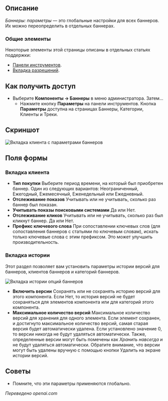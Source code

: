 <!-- Filename: Help4.x:Banners:_Options / Display title: Баннеры: Опции  -->

## Описание

*Баннеры: параметры* — это глобальные настройки для всех баннеров. Их можно переопределить в отдельных баннерах.

### Общие элементы

Некоторые элементы этой страницы описаны в отдельных статьях поддержки:

* [Панели инструментов](jdocmanual?article=help/common-elements/toolbars).
* [Вкладка разрешений](jdocmanual?article=help/common-elements/edit-permissions).

## Как получить доступ

- Выберите **Компоненты → Баннеры** в меню администратора. Затем...
  - Нажмите кнопку **Параметры** на панели инструментов. Кнопка **Параметры**
    доступна на страницах Баннеры, Категории, Клиенты и Треки.

## Скриншот

![Вкладка клиента с параметрами баннеров](../../../ru/images/banners/banners-options-client-tab.png)

## Поля формы

### Вкладка клиента

- **Тип покупки** Выберите период времени, на который был приобретен баннер. Один из следующих вариантов: Неограниченный, Ежегодный, Ежемесячный, Еженедельный или Ежедневный.
- **Отслеживание показов** Учитывать или не учитывать, сколько раз баннер был показан.
- **Учитывать показы поисковыми системами** Да или Нет.
- **Отслеживание кликов** Учитывать или не учитывать, сколько раз был кликнут баннер. Да или Нет.
- **Префикс ключевого слова** При сопоставлении ключевых слов (для сопоставления баннеров с статьями по ключевым словам), искать только ключевые слова с этим префиксом. Это может улучшить производительность.

### Вкладка истории

Этот раздел позволяет вам установить параметры истории версий для баннеров, клиентов баннеров и категорий баннеров.

![Вкладка истории опций баннеров](../../../ru/images/banners/banners-options-history-tab.png)

- **Включить версии** Сохранять или не сохранять историю версий для этого компонента. Если Нет, то история версий не будет сохраняться для элементов компонента или для категорий этого компонента.
- **Максимальное количество версий** Максимальное количество версий для хранения для одного элемента. Если элемент сохранен, и достигнуто максимальное количество версий, самая старая версия будет автоматически удалена. Если установлено значение 0, то версии никогда не будут удаляться автоматически. Также, определенные версии могут быть помечены как *Хранить навсегда* и не будут удаляться автоматически. Обратите внимание, что версии могут быть удалены вручную с помощью кнопки Удалить на экране истории версий.

## Советы

- Помните, что эти параметры применяются глобально.

*Переведено openai.com*

